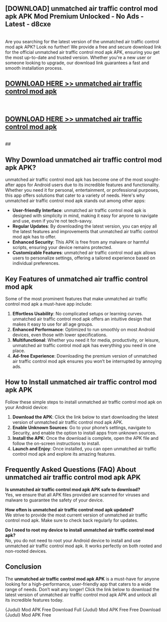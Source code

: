 ## [DOWNLOAD] unmatched air traffic control mod apk APK Mod  Premium Unlocked - No Ads - Latest - d8cxe <br>
<br>
Are you searching for the latest version of the unmatched air traffic control mod apk APK? Look no further! We provide a free and secure download link for the official unmatched air traffic control mod apk APK, ensuring you get the most up-to-date and trusted version. Whether you're a new user or someone looking to upgrade, our download link guarantees a fast and smooth installation process.


## [DOWNLOAD HERE >> unmatched air traffic control mod apk](http://leaked.freeplayer.one?title=unmatched_air_traffic_control_mod_apk&ref=06)
  <br>

## [DOWNLOAD HERE >> unmatched air traffic control mod apk](http://leaked.freeplayer.one?title=unmatched_air_traffic_control_mod_apk&ref=06)
  <br>
  ##



## Why Download unmatched air traffic control mod apk APK?

unmatched air traffic control mod apk has become one of the most sought-after apps for Android users due to its incredible features and functionality. Whether you need it for personal, entertainment, or professional purposes, this app offers solutions that cater to a variety of needs. Here's why unmatched air traffic control mod apk stands out among other apps:

- **User-friendly Interface**: unmatched air traffic control mod apk is designed with simplicity in mind, making it easy for anyone to navigate and use, even if you’re not tech-savvy.
- **Regular Updates**: By downloading the latest version, you can enjoy all the latest features and improvements that unmatched air traffic control mod apk has to offer.
- **Enhanced Security**: This APK is free from any malware or harmful scripts, ensuring your device remains protected.
- **Customizable Features**: unmatched air traffic control mod apk allows users to personalize settings, offering a tailored experience based on individual preferences.

## Key Features of unmatched air traffic control mod apk

Some of the most prominent features that make unmatched air traffic control mod apk a must-have app include:

1. **Effortless Usability**: No complicated setups or learning curves. unmatched air traffic control mod apk offers an intuitive design that makes it easy to use for all age groups.
2. **Enhanced Performance**: Optimized to run smoothly on most Android devices, even those with lower specifications.
3. **Multifunctional**: Whether you need it for media, productivity, or leisure, unmatched air traffic control mod apk has everything you need in one place.
4. **Ad-free Experience**: Downloading the premium version of unmatched air traffic control mod apk ensures you won’t be interrupted by annoying ads.

## How to Install unmatched air traffic control mod apk APK

Follow these simple steps to install unmatched air traffic control mod apk on your Android device:

1. **Download the APK**: Click the link below to start downloading the latest version of unmatched air traffic control mod apk APK.
2. **Enable Unknown Sources**: Go to your phone’s settings, navigate to Security, and enable the option to install apps from unknown sources.
3. **Install the APK**: Once the download is complete, open the APK file and follow the on-screen instructions to install.
4. **Launch and Enjoy**: Once installed, you can open unmatched air traffic control mod apk and explore its amazing features.

## Frequently Asked Questions (FAQ) About unmatched air traffic control mod apk APK

**Is unmatched air traffic control mod apk APK safe to download?**  
Yes, we ensure that all APK files provided are scanned for viruses and malware to guarantee the safety of your device.

**How often is unmatched air traffic control mod apk updated?**  
We strive to provide the most current version of unmatched air traffic control mod apk. Make sure to check back regularly for updates.

**Do I need to root my device to install unmatched air traffic control mod apk?**  
No, you do not need to root your Android device to install and use unmatched air traffic control mod apk. It works perfectly on both rooted and non-rooted devices.

## Conclusion

The **unmatched air traffic control mod apk APK** is a must-have for anyone looking for a high-performance, user-friendly app that caters to a wide range of needs. Don’t wait any longer! Click the link below to download the latest version of unmatched air traffic control mod apk APK and unlock all its incredible features today.

{Judul} Mod APK Free
Download Full {Judul} Mod APK Free
Free Download {Judul} Mod APK Free

